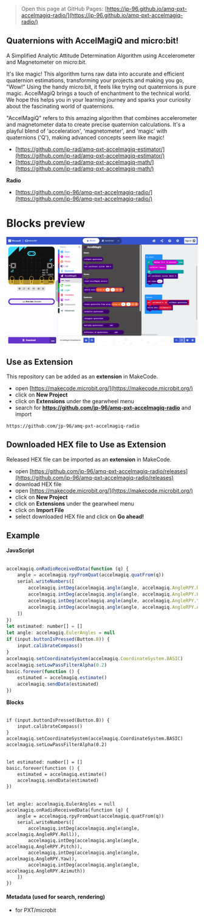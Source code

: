 
> Open this page at GitHub Pages: [https://jp-96.github.io/amq-pxt-accelmagiq-radio/](https://jp-96.github.io/amq-pxt-accelmagiq-radio/)

## Quaternions with AccelMagiQ and micro:bit!

A Simplified Analytic Attitude Determination Algorithm
using Accelerometer and Magnetometer on micro:bit.

It's like magic! This algorithm turns raw data into accurate and efficient quaternion estimations,
transforming your projects and making you go, "Wow!" Using the handy micro:bit, it feels like trying
out quaternions is pure magic. AccelMagiQ brings a touch of enchantment to the technical world.
We hope this helps you in your learning journey and sparks your curiosity about the fascinating
world of quaternions.

"AccelMagiQ" refers to this amazing algorithm that combines accelerometer and magnetometer data to
create precise quaternion calculations. It's a playful blend of 'acceleration', 'magnetometer', and 'magic' with
quaternions ('Q'), making advanced concepts seem like magic!


- [https://github.com/jp-rad/amq-pxt-accelmagiq-estimator/](https://github.com/jp-rad/amq-pxt-accelmagiq-estimator/)
- [https://github.com/jp-rad/amq-pxt-accelmagiq-math/](https://github.com/jp-rad/amq-pxt-accelmagiq-math/)

**Radio**

- [https://github.com/jp-96/amq-pxt-accelmagiq-radio/](https://github.com/jp-96/amq-pxt-accelmagiq-radio/)


# Blocks preview

<!--
This image shows the blocks code from the last commit in master.
This image may take a few minutes to refresh.

![A rendered view of the blocks](https://github.com/jp-96/amq-pxt-accelmagiq-radio/raw/master/.github/makecode/blocks.png)
-->
![A rendered view of the blocks](https://github.com/jp-96/amq-pxt-accelmagiq-radio/raw/master/.github/statics/blocks.png)

## Use as Extension

This repository can be added as an **extension** in MakeCode.

* open [https://makecode.microbit.org/](https://makecode.microbit.org/)
* click on **New Project**
* click on **Extensions** under the gearwheel menu
* search for **https://github.com/jp-96/amq-pxt-accelmagiq-radio** and import

```text
https://github.com/jp-96/amq-pxt-accelmagiq-radio
```

## Downloaded HEX file to Use as Extension

Released HEX file can be imported as an **extension** in MakeCode.

* open [https://github.com/jp-96/amq-pxt-accelmagiq-radio/releases](https://github.com/jp-96/amq-pxt-accelmagiq-radio/releases)
* download HEX file
* open [https://makecode.microbit.org/](https://makecode.microbit.org/)
* click on **New Project**
* click on **Extensions** under the gearwheel menu
* click on **Import File**
* select downloaded HEX file and click on **Go ahead!**

## Example

**JavaScript**

```js

accelmagiq.onRadioReceivedData(function (q) {
    angle = accelmagiq.rpyFromQuat(accelmagiq.quatFrom(q))
    serial.writeNumbers([
        accelmagiq.intDeg(accelmagiq.angle(angle, accelmagiq.AngleRPY.Roll)),
        accelmagiq.intDeg(accelmagiq.angle(angle, accelmagiq.AngleRPY.Pitch)),
        accelmagiq.intDeg(accelmagiq.angle(angle, accelmagiq.AngleRPY.Yaw)),
        accelmagiq.intDeg(accelmagiq.angle(angle, accelmagiq.AngleRPY.Azimuth))
    ])
})
let estimated: number[] = []
let angle: accelmagiq.EulerAngles = null
if (input.buttonIsPressed(Button.B)) {
    input.calibrateCompass()
}
accelmagiq.setCoordinateSystem(accelmagiq.CoordinateSystem.BASIC)
accelmagiq.setLowPassFilterAlpha(0.2)
basic.forever(function () {
    estimated = accelmagiq.estimate()
    accelmagiq.sendData(estimated)
})

```

**Blocks**

```blocks

if (input.buttonIsPressed(Button.B)) {
    input.calibrateCompass()
}
accelmagiq.setCoordinateSystem(accelmagiq.CoordinateSystem.BASIC)
accelmagiq.setLowPassFilterAlpha(0.2)

```

```blocks

let estimated: number[] = []
basic.forever(function () {
    estimated = accelmagiq.estimate()
    accelmagiq.sendData(estimated)
})

```

```blocks

let angle: accelmagiq.EulerAngles = null
accelmagiq.onRadioReceivedData(function (q) {
    angle = accelmagiq.rpyFromQuat(accelmagiq.quatFrom(q))
    serial.writeNumbers([
        accelmagiq.intDeg(accelmagiq.angle(angle, accelmagiq.AngleRPY.Roll)),
        accelmagiq.intDeg(accelmagiq.angle(angle, accelmagiq.AngleRPY.Pitch)),
        accelmagiq.intDeg(accelmagiq.angle(angle, accelmagiq.AngleRPY.Yaw)),
        accelmagiq.intDeg(accelmagiq.angle(angle, accelmagiq.AngleRPY.Azimuth))
    ])
})

```


#### Metadata (used for search, rendering)

* for PXT/microbit

<link rel="stylesheet" type="text/css" href="https://cdn.jsdelivr.net/gh/jp-rad/pxt-ubit-extension/.github/statics/gh-pages-img.css">
<script src="https://cdn.jsdelivr.net/gh/jp-rad/pxt-ubit-extension/.github/statics/gh-pages-embed.js"></script>
<script>makeCodeRender("{{ site.makecode.home_url }}", [ "estimator=github:jp-rad/amq-pxt-accelmagiq-estimator", "service=github:jp-96/amq-pxt-accelmagiq-radio", "math=github:jp-rad/amq-pxt-accelmagiq-math", ]);</script>
